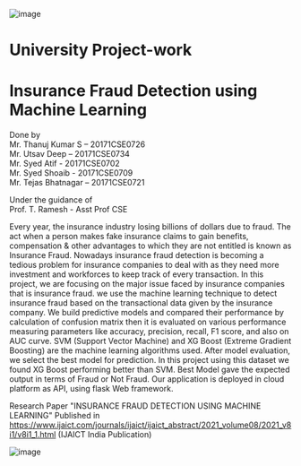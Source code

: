 ![image](https://user-images.githubusercontent.com/57106292/117543612-35f8f800-b03b-11eb-91b9-4dbd69734595.png)

# University Project-work<br>
# Insurance Fraud Detection using Machine Learning <br>

Done by<br>
Mr. Thanuj Kumar S – 20171CSE0726<br>
Mr. Utsav Deep – 20171CSE0734<br>
Mr. Syed Atif  - 20171CSE0702<br>
Mr. Syed Shoaib   - 20171CSE0709<br>
Mr. Tejas Bhatnagar – 20171CSE0721<br>

Under the guidance of<br>
Prof. T. Ramesh - Asst Prof CSE<br>

Every year, the insurance industry losing billions of dollars due to fraud. The act when a person makes fake insurance claims to gain benefits, compensation & other advantages to which they are not entitled is known as Insurance Fraud. Nowadays insurance fraud detection is becoming a tedious problem for insurance companies to deal with as they need more investment and workforces to keep track of every transaction. In this project, we are focusing on the major issue faced by insurance companies that is insurance fraud. we use the machine learning technique to detect insurance fraud based on the transactional data given by the insurance company. We build predictive models and compared their performance by calculation of confusion matrix then it is evaluated on various performance measuring parameters like accuracy, precision, recall, F1 score, and also on AUC curve. SVM (Support Vector Machine) and XG Boost (Extreme Gradient Boosting) are the machine learning algorithms used. After model evaluation, we select the best model for prediction. In this project using this dataset we found XG Boost performing better than SVM. Best Model gave the expected output in terms of Fraud or Not Fraud. Our application is deployed in cloud platform as API, using flask Web framework.


Research Paper "INSURANCE FRAUD DETECTION USING MACHINE LEARNING" 
Published in https://www.ijaict.com/journals/ijaict/ijaict_abstract/2021_volume08/2021_v8i1/v8i1_1.html (IJAICT India Publication)

![image](https://user-images.githubusercontent.com/57106292/118623331-c5459e80-b7e5-11eb-807f-508a39bf9c67.png)


 
	



	  
	
	


 
    	



 





 





